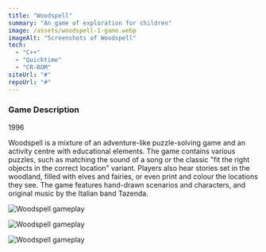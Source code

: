 ```yaml
---
title: "Woodspell"
summary: "An game of exploration for children"
image: /assets/woodspell-1-game.webp
imageAlt: "Screenshots of Woodspell"
tech:
  - "C++"
  - "Quicktime"
  - "CR-ROM"
siteUrl: "#"
repoUrl: "#"
---
```


### Game Description

1996

Woodspell is a mixture of an adventure-like puzzle-solving game and an activity centre with educational elements. The game contains various puzzles, such as matching the sound of a song or the classic "fit the right objects in the correct location" variant. Players also hear stories set in the woodland, filled with elves and fairies, or even print and colour the locations they see. The game features hand-drawn scenarios and characters, and original music by the Italian band Tazenda.

![Woodspell gameplay](../../assets/woodspell-2-game.webp)

![Woodspell gameplay](../../assets/woodspell-3-game.jpg)

![Woodspell gameplay](../../assets/woodspell-4-game.png)